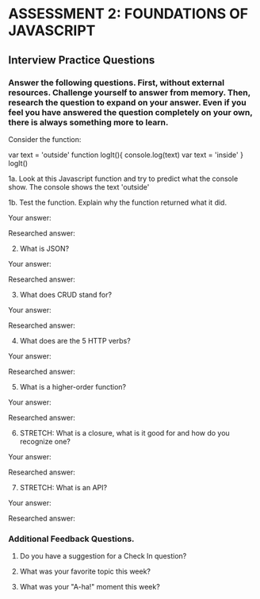 # ASSESSMENT 2: FOUNDATIONS OF JAVASCRIPT
## Interview Practice Questions

### Answer the following questions. First, without external resources. Challenge yourself to answer from memory. Then, research the question to expand on your answer. Even if you feel you have answered the question completely on your own, there is always something more to learn.

Consider the function:

var text = 'outside'
function logIt(){
  console.log(text)
  var text = 'inside'
}
logIt()


1a. Look at this Javascript function and try to predict what the console show.
The console shows the text 'outside'


1b. Test the function. Explain why the function returned what it did.

  Your answer:

  Researched answer:


2. What is JSON?

  Your answer:

  Researched answer:


3. What does CRUD stand for?

  Your answer:

  Researched answer:



4. What does are the 5 HTTP verbs?

  Your answer:

  Researched answer:


5. What is a higher-order function?

  Your answer:

  Researched answer:


6. STRETCH: What is a closure, what is it good for and how do you recognize one?

  Your answer:

  Researched answer:


7. STRETCH: What is an API?

  Your answer:

  Researched answer:


### Additional Feedback Questions.

1. Do you have a suggestion for a Check In question?



2. What was your favorite topic this week?



3. What was your "A-ha!" moment this week?
